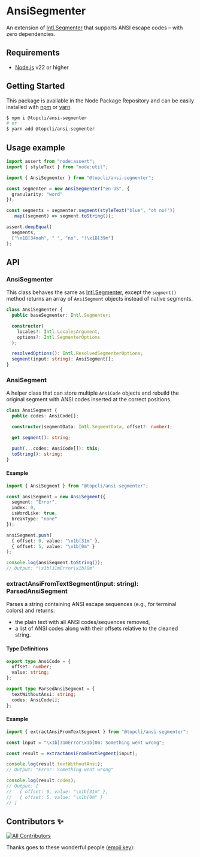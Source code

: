 # AnsiSegmenter
An extension of [Intl.Segmenter](https://developer.mozilla.org/fr/docs/Web/JavaScript/Reference/Global_Objects/Intl/Segmenter) that supports ANSI escape codes – with zero dependencies.

## Requirements
- [Node.js](https://nodejs.org/en/) v22 or higher

## Getting Started

This package is available in the Node Package Repository and can be easily installed with [npm](https://docs.npmjs.com/getting-started/what-is-npm) or [yarn](https://yarnpkg.com).

```bash
$ npm i @topcli/ansi-segmenter
# or
$ yarn add @topcli/ansi-segmenter
```

## Usage example

```ts
import assert from "node:assert";
import { styleText } from "node:util";

import { AnsiSegmenter } from "@topcli/ansi-segmenter";

const segmenter = new AnsiSegmenter("en-US", {
  granularity: "word"
});

const segments = segmenter.segment(styleText("blue", "oh no!"))
  .map((segment) => segment.toString());

assert.deepEqual(
  segments,
  ["\x1B[34moh", " ", "no", "!\x1B[39m"]
);
```

## API

### AnsiSegmenter

This class behaves the same as [Intl.Segmenter](https://developer.mozilla.org/fr/docs/Web/JavaScript/Reference/Global_Objects/Intl/Segmenter), except the `segment()` method returns an array of `AnsiSegment` objects instead of native segments.

```ts
class AnsiSegmenter {
  public baseSegmenter: Intl.Segmenter;

  constructor(
    locales?: Intl.LocalesArgument,
    options?: Intl.SegmenterOptions
  );

  resolvedOptions(): Intl.ResolvedSegmenterOptions;
  segment(input: string): AnsiSegment[];
}
```

### AnsiSegment

A helper class that can store multiple `AnsiCode` objects and rebuild the original segment with ANSI codes inserted at the correct positions.

```ts
class AnsiSegment {
  public codes: AnsiCode[];

  constructor(segmentData: Intl.SegmentData, offset?: number);

  get segment(): string;

  push(...codes: AnsiCode[]): this;
  toString(): string;
}
```

#### Example

```ts
import { AnsiSegment } from "@topcli/ansi-segmenter";

const ansiSegment = new AnsiSegment({
  segment: "Error",
  index: 0,
  isWordLike: true,
  breakType: "none"
});

ansiSegment.push(
  { offset: 0, value: "\x1b[31m" },
  { offset: 5, value: "\x1b[0m" }
);

console.log(ansiSegment.toString());
// Output: "\x1b[31mError\x1b[0m"
```

### extractAnsiFromTextSegment(input: string): ParsedAnsiSegment

Parses a string containing ANSI escape sequences (e.g., for terminal colors) and returns:

- the plain text with all ANSI codes/sequences removed,
- a list of ANSI codes along with their offsets relative to the cleaned string.

#### Type Definitions

```ts
export type AnsiCode = {
  offset: number;
  value: string;
};

export type ParsedAnsiSegment = {
  textWithoutAnsi: string;
  codes: AnsiCode[];
};
```

#### Example

```ts
import { extractAnsiFromTextSegment } from "@topcli/ansi-segmenter";

const input = "\x1b[31mError\x1b[0m: Something went wrong";

const result = extractAnsiFromTextSegment(input);

console.log(result.textWithoutAnsi);
// Output: "Error: Something went wrong"

console.log(result.codes);
// Output: [
//   { offset: 0, value: "\x1b[31m" },
//   { offset: 5, value: "\x1b[0m" }
// ]
```

## Contributors ✨

<!-- ALL-CONTRIBUTORS-BADGE:START - Do not remove or modify this section -->
[![All Contributors](https://img.shields.io/badge/all_contributors-4-orange.svg?style=flat-square)](#contributors-)
<!-- ALL-CONTRIBUTORS-BADGE:END -->

Thanks goes to these wonderful people ([emoji key](https://allcontributors.org/docs/en/emoji-key)):

<!-- ALL-CONTRIBUTORS-LIST:START - Do not remove or modify this section -->
<!-- prettier-ignore-start -->
<!-- markdownlint-disable -->

<!-- markdownlint-restore -->
<!-- prettier-ignore-end -->
